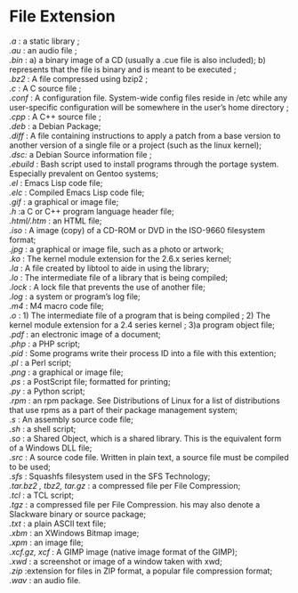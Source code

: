 # File Extension

_.a_   : a static library ;\
_.au_    : an audio file ;\
_.bin_ :    a) a binary image of a CD (usually a .cue file is also included); b) represents that the file is binary and is meant to be executed ;\
_.bz2_ :    A file compressed using bzip2 ;\
_.c_ :    A C source file ;\
_.conf_ :  A configuration file. System-wide config files reside in /etc while any user-specific configuration will be somewhere in the user’s home directory ;\
_.cpp_ :  A C++ source file ;\
_.deb_ :  a Debian Package;\
_.diff_ :   A file containing instructions to apply a patch from a base version to another version of a single file or a project (such as the linux kernel);\
_.dsc:_   a Debian Source information file ;\
_.ebuild_ : Bash script used to install programs through the portage system. Especially prevalent on Gentoo systems;\
_.el_ :  Emacs Lisp code file;\
_.elc_ :  Compiled Emacs Lisp code file;\
_.gif_ :    a graphical or image file;\
_.h_ :a C or C++ program language header file;\
_.html/.htm_  :   an HTML file;\
_.iso_ :    A image (copy) of a CD-ROM or DVD in the ISO-9660 filesystem format;\
_.jpg_ :    a graphical or image file, such as a photo or artwork;\
_.ko_ :    The kernel module extension for the 2.6.x series kernel;\
_.la_ :    A file created by libtool to aide in using the library;\
_.lo_ :    The intermediate file of a library that is being compiled;\
_.lock_ :    A lock file that prevents the use of another file;\
_.log_ :    a system or program’s log file;\
_.m4_ :    M4 macro code file;\
._o_ :    1) The intermediate file of a program that is being compiled ; 2) The kernel module extension for a 2.4 series kernel ; 3)a program object file;\
_.pdf_ :    an electronic image of a document;\
_.php_ :     a PHP script;\
_.pid_ :    Some programs write their process ID into a file with this extention;\
_.pl_ :    a Perl script;\
_.png_ :    a graphical or image file;\
._ps_ :    a PostScript file; formatted for printing;\
_.py_ :    a Python script;\
_.rpm_ :    an rpm package. See Distributions of Linux for a list of distributions that use rpms as a part of their package management system;\
._s_ :    An assembly source code file;\
_.sh_ :    a shell script;\
_.so_ :     a Shared Object, which is a shared library. This is the equivalent form of a Windows DLL file;\
_.src_  :    A source code file. Written in plain text, a source file must be compiled to be used;\
_.sfs_ :    Squashfs filesystem used in the SFS Technology;\
_.tar.bz2 , tbz2, tar.gz_ :     a compressed file per File Compression;\
_.tcl_ :    a TCL script;\
_.tgz_ :     a compressed file per File Compression. his may also denote a Slackware binary or source package;\
_.txt_ :    a plain ASCII text file;\
_.xbm_ :    an XWindows Bitmap image;\
_.xpm_ :     an image file;\
_.xcf.gz, xcf_ :  A GIMP image (native image format of the GIMP);\
_.xwd_ :    a screenshot or image of a window taken with xwd;\
_.zip_ :extension for files in ZIP format, a popular file compression format;\
_.wav_ :    an audio file.
